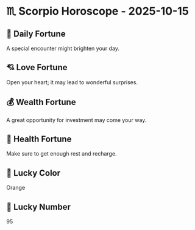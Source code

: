 # ♏ Scorpio Horoscope - 2025-10-15

## 🎯 Daily Fortune

A special encounter might brighten your day.

## 💘 Love Fortune

Open your heart; it may lead to wonderful surprises.

## 💰 Wealth Fortune

A great opportunity for investment may come your way.

## 🌱 Health Fortune

Make sure to get enough rest and recharge.

## 🎨 Lucky Color

Orange

## 🔢 Lucky Number

95
